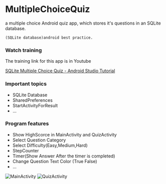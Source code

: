 # MultipleChoiceQuiz
a multiple choice Android quiz app, which stores it's questions in an SQLite database.

`(SQLite database)android best practice.`




### Watch training
The training link for this app is in Youtube

[SQLite Multiple Choice Quiz - Android Studio Tutorial](https://www.youtube.com/playlist?list=PLrnPJCHvNZuDCyg4Usq2gHMzz6_CiyQO7)

### Important topics
- SQLite Database
- SharedPreferences
- StartActivityForResult
- ...

### Program features
- Show HighScorce in MainActivity and QuizActivity
- Select Question Category
- Select Difficulty(Easy,Medium,Hard)
- StepCounter
- Timer(Show Answer After the timer is completed)
- Change Question Text Color (True False)
- ...


![MainActivity](https://github.com/omidMirrajei/MultipleChoiceQuiz/blob/master/cs_1.png)
![QuizActivity](https://github.com/omidMirrajei/MultipleChoiceQuiz/blob/master/cs_2.png)
